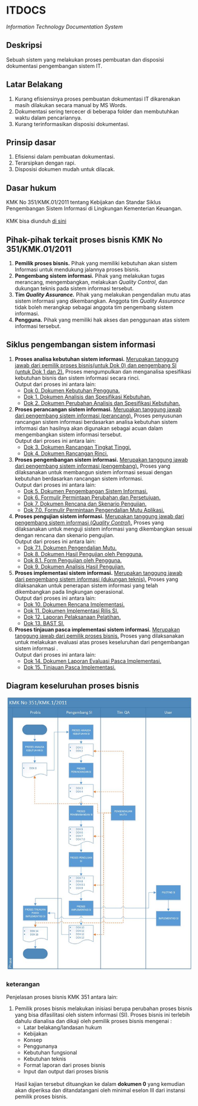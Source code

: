 # ITDOCS
<i>Information Technology Documentation System</i>

<h2>Deskripsi</h2>
Sebuah sistem yang melakukan proses pembuatan dan disposisi dokumentasi pengembangan sistem IT.

<h2>Latar Belakang</h2>
<ol>
  <li>Kurang efisiensinya proses pembuatan dokumentasi IT dikarenakan masih dilakukan secara manual by MS Words.</li>
  <li>Dokumentasi sering tercecer di beberapa folder dan membutuhkan waktu dalam pencariannya.</li>
  <li>Kurang terinformasikan disposisi dokumentasi.</li>
</ol>

<h2>Prinsip dasar</h2>
<ol>
  <li>Efisiensi dalam pembuatan dokumentasi.</li>
  <li>Terarsipkan dengan rapi.</li>
  <li>Disposisi dokumen mudah untuk dilacak.</li>
</ol>

<h2>Dasar hukum</h2>
KMK No 351/KMK.01/2011 tentang Kebijakan dan Standar Siklus Pengembangan Sistem Informasi di Lingkungan Kementerian Keuangan.
<br>
<br>
KMK bisa diunduh <a href="http://www.setjen.kemenkeu.go.id/sites/default/files/download/pusintek/KMKNo351-2011.pdf" target="_blank">di sini</a>

<h2>Pihak-pihak terkait proses bisnis KMK No 351/KMK.01/2011</h2>
<ol>
  <li><b>Pemilik proses bisnis.</b> Pihak yang memiliki kebutuhan akan sistem Informasi untuk mendukung jalannya proses bisnis.</li>
  <li><b>Pengembang sistem informasi.</b> Pihak yang melakukan tugas merancang, mengembangkan, melakukan <i>Quality Control</i>, dan dukungan teknis pada sistem informasi tersebut.</li>
  <li><b>Tim <i>Quality Assurance.</i></b> Pihak yang melakukan pengendalian mutu atas sistem informasi yang dikembangkan. Anggota tim <i>Quality Assurance</i> tidak boleh merangkap sebagai anggota tim pengembang sistem informasi.</li>
  <li><b>Pengguna.</b> Pihak yang memiliki hak akses dan penggunaan atas sistem informasi tersebut.</li>
</ol>

<h2>Siklus pengembangan sistem informasi</h2>
<ol>
  <li><b>Proses analisa kebutuhan sistem informasi.</b> <ins>Merupakan tanggung jawab dari pemilik proses bisnis(untuk Dok 0) dan pengembang SI (untuk Dok 1 dan 2).</ins> Proses mengumpulkan dan menganalisa spesifikasi kebutuhan bisnis dan sistem informasi secara rinci.
  <br>
  Output dari proses ini antara lain:
  <ul>
    <li><a href="/Doku/Dok 0. 20151106 Dokumen Kebutuhan Pengguna.docx" target="_blank"> Dok 0. Dokumen Kebutuhan Pengguna.</a></li>
    <li><a href="/Doku/Dok 1. 20151106 Dokumen Analisis dan Spesifikasi Kebutuhan.docx" target="_blank"> Dok 1. Dokumen Analisis dan Spesifikasi Kebutuhan.</a></li>
    <li><a href="/Doku/Dok 2. 20151106 Dokumen Perubahan Analisis dan Spesifikasi Kebutuhan.docx" target="_blank"> Dok 2. Dokumen Perubahan Analisis dan Spesifikasi Kebutuhan.</a></li>
  </ul>
  </li>
  <li><b>Proses perancangan sistem informasi.</b> <ins>Merupakan tanggung jawab dari pengembang sistem informasi (perancang).</ins> Proses penyusunan rancangan sistem informasi berdasarkan analisa kebutuhan sistem informasi dan hasilnya akan digunakan sebagai acuan dalam mengembangkan sistem informasi tersebut.
  <br>
  Output dari proses ini antara lain:
  <ul>
  <li><a href="/Doku/Dok 3. 20151106 Dokumen Rancangan Tingkat Tinggi.docx" target="_blank"> Dok 3. Dokumen Rancangan Tingkat Tinggi.</a></li>
  <li><a href="/Doku/Dok 4. 20151106 Dokumen Rancangan Rinci.docx" target="_blank"> Dok 4. Dokumen Rancangan Rinci.</a></li>
  </ul>
  </li>
  <li><b>Proses pengembangan sistem informasi.</b> <ins>Merupakan tanggung jawab dari pengembang sistem informasi (pengembang).</ins> Proses yang dilaksanakan untuk membangun sistem informasi sesuai dengan kebutuhan berdasarkan rancangan sistem informasi.
  <br>
  Output dari proses ini antara lain:
  <ul>
  <li><a href="/Doku/Dok 5. 20151106 Dokumen Pengembangan Sistem Informasi.docx" target="_blank"> Dok 5. Dokumen Pengembangan Sistem Informasi.</a></li>
  <li><a href="/Doku/Dok 6. 20151106 Formulir Permintaan Perubahan dan Persetujuan.docx" target="_blank"> Dok 6. Formulir Permintaan Perubahan dan Persetujuan.</a></li>
  <li><a href="/Doku/Dok 7. 20151106 Dokumen Rencana dan Skenario Pengujian.docx" target="_blank"> Dok 7. Dokumen Rencana dan Skenario Pengujian.</a></li>
  <li><a href="/Doku/Dok 7.0 20151106 Formulir Permintaan Pengendalian Mutu Aplikasi.docx" target="_blank"> Dok 7.0. Formulir Permintaan Pengendalian Mutu Aplikasi.</a></li>
  </ul>
  </li>
  <li><b>Proses pengujian sistem informasi.</b> <ins>Merupakan tanggung jawab dari pengembang sistem informasi (<i>Quality Control</i>).</ins> Proses yang dilaksanakan untuk menguji sistem informasi yang dikembangkan sesuai dengan rencana dan skenario pengujian.
  <br>
  Output dari proses ini antara lain:
  <ul>
  <li><a href="/Doku/Dok 7.1. 20151106 Dokumen Pengendalian Mutu.docx" target="_blank"> Dok 7.1. Dokumen Pengendalian Mutu.</a></li>
  <li><a href="/Doku/Dok 8. 20151106 Dokumen Hasil Pengujian oleh Pengguna.docx" target="_blank"> Dok 8. Dokumen Hasil Pengujian oleh Pengguna.</a></li>
  <li><a href="/Doku/Dok 8.1 20151106 Form Pengujian oleh Pengguna.docx" target="_blank"> Dok 8.1. Form Pengujian oleh Pengguna.</a></li>
  <li><a href="/Doku/Dok 9. 20151106 Dokumen Analisis Hasil Pengujian.docx" target="_blank"> Dok 9. Dokumen Analisis Hasil Pengujian.</a></li>
  </ul>
  </li>
  <li><b>Proses implementasi sistem informasi.</b> <ins>Merupakan tanggung jawab dari pengembang sistem informasi (dukungan teknis).</ins> Proses yang dilaksanakan untuk penerapan sistem informasi yang telah dikembangkan pada lingkungan operasional.
  <br>
  Output dari proses ini antara lain:
  <ul>
  <li><a href="/Doku/Dok 10. 20151106 Dokumen Rencana Implementasi.docx" target="_blank"> Dok 10. Dokumen Rencana Implementasi.</a></li>
  <li><a href="/Doku/Dok 11. 20151106 Dokumen Implementasi Rilis SI.docx" target="_blank"> Dok 11. Dokumen Implementasi Rilis SI.</a></li>
  <li><a href="/Doku/Dok 12. 20151106 Laporan Pelaksanaan Pelatihan.docx" target="_blank"> Dok 12. Laporan Pelaksanaan Pelatihan.</a></li>
  <li><a href="/Doku/Dok 13. 20151106 BAST SI.docx" target="_blank"> Dok 13. BAST SI.</a></li>
  </ul>
  </li>
  <li><b>Proses tinjauan pasca implementasi sistem informasi.</b> <ins>Merupakan tanggung jawab dari pemilik proses bisnis.</ins> Proses yang dilaksanakan untuk melakukan evaluasi atas proses keseluruhan dari pengembangan sistem informasi .
  <br>
  Output dari proses ini antara lain:
  <ul>
  <li><a href="/Doku/Dok 14. 20151106 Dokumen Laporan Evaluasi Pasca Implementasi.docx" target="_blank"> Dok 14. Dokumen Laporan Evaluasi Pasca Implementasi.</a></li>
  <li><a href="/Doku/Dok 15. 20151106 Dokumen Tinjauan Pasca Implementasi.docx" target="_blank"> Dok 15. Tinjauan Pasca Implementasi.</a></li>
  </ul>
  </li>
</ol>

<h2>Diagram keseluruhan proses bisnis </h2>
<img src="/Image/rancangan.jpg" alt="diagram probis">
<h3>keterangan</h3>
<p> Penjelasan proses bisnis KMK 351 antara lain:
<ol>
<li>
Pemilik proses bisnis melakukan inisiasi berupa perubahan proses bisnis yang bisa difasilitasi oleh sistem informasi (SI). Proses bisnis ini terlebih dahulu dianalisa dan dikaji oleh pemilik proses bisnis mengenai : 
<ul>
<li>Latar belakang/landasan hukum</li>
<li>Kebijakan</li>
<li>Konsep</li>
<li>Penggunanya</li>
<li>Kebutuhan fungsional</li>
<li>Kebutuhan teknis</li>
<li>Format laporan dari proses bisnis</li>
<li>Input dan output dari proses bisnis</li>
</ul>
<br>Hasil kajian tersebut dituangkan ke dalam <b>dokumen 0</b> yang kemudian akan diperiksa dan ditandatangani oleh minimal eselon III dari instansi pemilik proses bisnis.
</li>
</ol>
